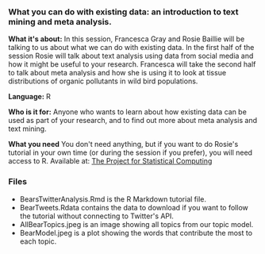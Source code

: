 ### What you can do with existing data: an introduction to text mining and meta analysis. 

**What it's about:**
In this session, Francesca Gray and Rosie Baillie will be talking to us about what we can do with existing data. In the first half of the session Rosie will talk about 
text analysis using data from social media and how it might be useful to your research. Francesca will take the second half to talk about meta analysis and how she is 
using it to look at tissue distributions of organic pollutants in wild bird populations.

**Language:**
R

**Who is it for:**
Anyone who wants to learn about how existing data can be used as part of your research, and to find out more about meta analysis and text mining.

**What you need**
You don't need anything, but if you want to do Rosie's tutorial in your own time (or during the session if you prefer), you will need access to R. 
Available at: [The Project for Statistical Computing](https://www.r-project.org/)

### Files 
<ul>
  <li>BearsTwitterAnalysis.Rmd is the R Markdown tutorial file.</li>
  <li>BearTweets.Rdata contains the data to download if you want to follow the tutorial without connecting to Twitter's API. </li>
  <li>AllBearTopics.jpeg is an image showing all topics from our topic model. </li>
  <li>BearModel.jpeg is a plot showing the words that contribute the most to each topic. </li>
</ul>
